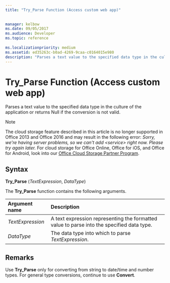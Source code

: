 ```yaml
---
title: "Try_Parse Function (Access custom web app)"
 
 
manager: kelbow
ms.date: 09/05/2017
ms.audience: Developer
ms.topic: reference
  
ms.localizationpriority: medium
ms.assetid: ed35263c-b0ad-4269-9caa-c0164015e980
description: "Parses a text value to the specified data type in the culture of the application or returns Null if the conversion is not valid."
---
```


# Try_Parse Function (Access custom web app)

Parses a text value to the specified data type in the culture of the application or returns Null if the conversion is not valid.
  
> [!NOTE]
> The cloud storage feature described in this article is no longer supported in Office 2013 and Office 2016 and may result in the following error:
> *Sorry, we're having server problems, so we can't add \<service\> right now. Please try again later.*
> For cloud storage for Office Online, Office for iOS, and Office for Android, look into our [Office Cloud Storage Partner Program](https://dev.office.com/programs/officecloudstorage).
  
## Syntax

 **Try_Parse** (*TextExpression*, *DataType*)
  
The **Try_Parse** function contains the following arguments.
  
|**Argument name**|**Description**|
|:-----|:-----|
| *TextExpression*  <br/> |A text expression representing the formatted value to parse into the specified data type.  <br/> |
| *DataType*  <br/> |The data type into which to parse *TextExpression*.  <br/> |

## Remarks

Use **Try_Parse** only for converting from string to date/time and number types. For general type conversions, continue to use **Convert**.
  